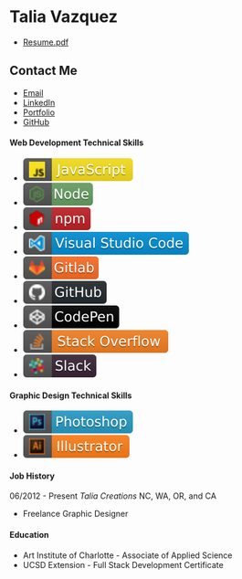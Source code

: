 # Talia Vazquez
* [Resume.pdf](https://github.com/taliavazquez/Resume/blob/master/Talia%20Vazquez%20Resume.pdf)
## Contact Me
* [Email](mailto:vazqueztalia@outlook.com)
* [LinkedIn](https://www.linkedin.com/in/talia-vazquez-1768461a9)
* [Portfolio](https://taliavazquez.github.io/portfolio/)
* [GitHub](https://github.com/taliavazquez)

#### Web Development Technical Skills
- [![javascript](./src/javascript.svg)](https://aleen42.github.io/badges/src/javascript.svg) 
- [![node](./src/node.svg)](https://aleen42.github.io/badges/src/node.svg) 
- [![npm](./src/npm.svg)](https://aleen42.github.io/badges/src/npm.svg) 
- [![visual_studio_code](./src/visual_studio_code.svg)](https://aleen42.github.io/badges/src/visual_studio_code.svg) 
- [![gitlab](./src/gitlab.svg)](https://aleen42.github.io/badges/src/gitlab.svg) 
- [![github](./src/github.svg)](https://aleen42.github.io/badges/src/github.svg) 
- [![codepen](./src/codepen.svg)](https://aleen42.github.io/badges/src/codepen.svg) 
- [![stackoverflow](./src/stackoverflow.svg)](https://aleen42.github.io/badges/src/stackoverflow.svg) 
- [![slack](./src/slack.svg)](https://aleen42.github.io/badges/src/slack.svg) 


#### Graphic Design Technical Skills
- [![photoshop](./src/photoshop.svg)](https://aleen42.github.io/badges/src/photoshop.svg)
- [![illustrator](./src/illustrator.svg)](https://aleen42.github.io/badges/src/illustrator.svg)

#### Job History
06/2012 - Present    *Talia Creations*   NC, WA, OR, and CA
* Freelance Graphic Designer


#### Education
* Art Institute of Charlotte - Associate of Applied Science 
* UCSD Extension - Full Stack Development Certificate







